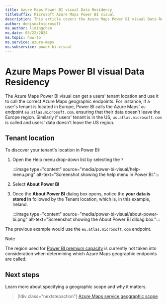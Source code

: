 ```yaml
---
title: Azure Maps Power BI visual Data Residency
titleSuffix: Microsoft Azure Maps Power BI visual
description: This article covers the Azure Maps Power BI visual Data Residency.
author: deniseatmicrosoft
ms.author: limingchen 
ms.date: 03/22/2024
ms.topic: how-to
ms.service: azure-maps
ms.subservice: power-bi-visual
---
```


# Azure Maps Power BI visual Data Residency

The Azure Maps Power BI visual can get a users' tenant location and use it to call the correct Azure Maps geographic endpoints. For instance, if a user's tenant is located in Europe, Power BI calls the Azure Maps' `eu` endpoint `eu.atlas.microsoft.com`, ensuring that their data doesn't leave the Europe region. Similarly if users' tenant is in the US, `us.atlas.microsoft.com` is called and users' data doesn't leave the US region.

## Tenant location

To discover your tenant's location in Power BI:

1. Open the Help menu drop-down list by selecting the `?`

    :::image type="content" source="media/power-bi-visual/help-menu.png" alt-text="Screenshot showing the help menu in Power BI.":::

1. Select **About Power BI**
1. Once the **About Power BI** dialog box opens, notice the **your data is stored in** followed by the Tenant location, which is, in this example, Ireland.

    :::image type="content" source="media/power-bi-visual/about-power-bi.png" alt-text="Screenshot showing the About Power BI diloag box.":::

The previous example would use the `eu.atlas.microsoft.com` endpoint.

> [!NOTE]
> The region used for [Power BI premium capacity] is currently not taken into consideration when determining which Azure Maps geographic endpoints are called.

## Next steps

Learn more about specifying a geographic scope and why it matters.

> [!div class="nextstepaction"]
> [Azure Maps service geographic scope]

[Azure Maps service geographic scope]: geographic-scope.md
[Power BI Premium Capacity]: /power-bi/enterprise/service-premium-capacity-manage
